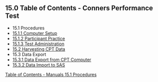 ## 15.0 Table of Contents - Conners Performance Test

* 15.1 Procedures
 * [15.1.1 Computer Setup](:pages_path:/manuals/conners-performance-test/15-01-01-computer-setup.md)
 * [15.1.2 Participant Practice](:pages_path:/manuals/conners-performance-test/15-01-02-ppt-practice.md)
 * [15.1.3 Test Administration](:pages_path:/manuals/conners-performance-test/15-01-03-test-administration.md)
* [15.2 Harvesting CPT Data](:pages_path:/manuals/conners-performance-test/15-02-harvesting-cpt-data.md)
* 15.3 Data Export
 * [15.3.1 Data Export from CPT Computer](:pages_path:/manuals/conners-performance-test/15-03-01-data-export-from-cpt-computer.md)
 * [15.3.2 Data Import to SAS](:pages_path:/manuals/conners-performance-test/15-03-02-data-import-sas.md)

<div class="center">
<div class="btn-group">
  <a href=":pages_path:/manuals/manual-toc.md" class="btn btn-default">
    <span class="glyphicon glyphicon-chevron-up"></span>
    Table of Contents - Manuals
  </a>

  <a href=":pages_path:/manuals/conners-performance-test/15-01-01-computer-setup.md" class="btn btn-success">
    15.1 Procedures
    <span class="glyphicon glyphicon-chevron-right"></span>
  </a>
</div>
</div>
